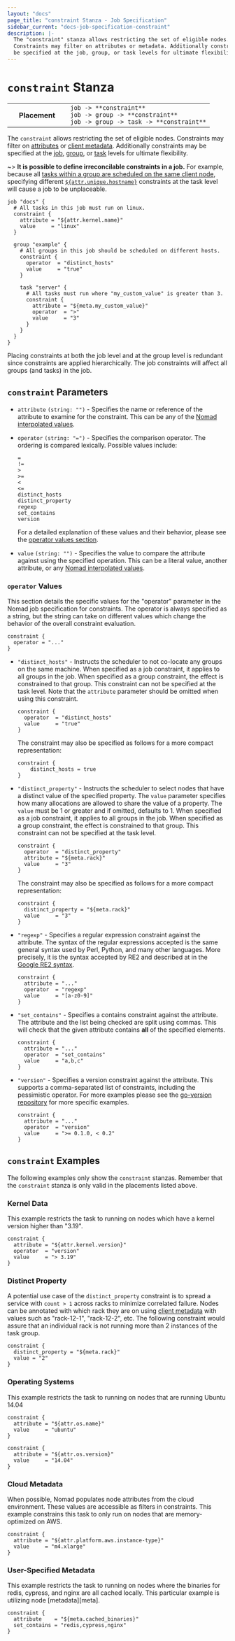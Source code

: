 ```yaml
---
layout: "docs"
page_title: "constraint Stanza - Job Specification"
sidebar_current: "docs-job-specification-constraint"
description: |-
  The "constraint" stanza allows restricting the set of eligible nodes.
  Constraints may filter on attributes or metadata. Additionally constraints may
  be specified at the job, group, or task levels for ultimate flexibility.
---
```


# `constraint` Stanza

<table class="table table-bordered table-striped">
  <tr>
    <th width="120">Placement</th>
    <td>
      <code>job -> **constraint**</code>
      <br>
      <code>job -> group -> **constraint**</code>
      <br>
      <code>job -> group -> task -> **constraint**</code>
    </td>
  </tr>
</table>

The `constraint` allows restricting the set of eligible nodes. Constraints may
filter on [attributes][interpolation] or [client metadata][client-meta].
Additionally constraints may be specified at the [job][job], [group][group], or
[task][task] levels for ultimate flexibility.

~> **It is possible to define irreconcilable constraints in a job.**
For example, because all [tasks within a group are scheduled on the same client node][group],
specifying different [`${attr.unique.hostname}`][node-variables] constraints at
the task level will cause a job to be unplaceable.

```hcl
job "docs" {
  # All tasks in this job must run on linux.
  constraint {
    attribute = "${attr.kernel.name}"
    value     = "linux"
  }

  group "example" {
    # All groups in this job should be scheduled on different hosts.
    constraint {
      operator  = "distinct_hosts"
      value     = "true"
    }

    task "server" {
      # All tasks must run where "my_custom_value" is greater than 3.
      constraint {
        attribute = "${meta.my_custom_value}"
        operator  = ">"
        value     = "3"
      }
    }
  }
}
```

Placing constraints at both the job level and at the group level is redundant
since constraints are applied hierarchically. The job constraints will affect
all groups (and tasks) in the job.

## `constraint` Parameters

- `attribute` `(string: "")` - Specifies the name or reference of the attribute
  to examine for the constraint. This can be any of the [Nomad interpolated
  values](/docs/runtime/interpolation.html#interpreted_node_vars).

- `operator` `(string: "=")` - Specifies the comparison operator. The ordering is
  compared lexically. Possible values include:

    ```text
    =
    !=
    >
    >=
    <
    <=
    distinct_hosts
    distinct_property
    regexp
    set_contains
    version
    ```

    For a detailed explanation of these values and their behavior, please see
    the [operator values section](#operator-values).

- `value` `(string: "")` - Specifies the value to compare the attribute against
  using the specified operation. This can be a literal value, another attribute,
  or any [Nomad interpolated
  values](/docs/runtime/interpolation.html#interpreted_node_vars).

### `operator` Values

This section details the specific values for the "operator" parameter in the
Nomad job specification for constraints. The operator is always specified as a
string, but the string can take on different values which change the behavior of
the overall constraint evaluation.

```hcl
constraint {
  operator = "..."
}
```

- `"distinct_hosts"` - Instructs the scheduler to not co-locate any groups on
  the same machine. When specified as a job constraint, it applies to all groups
  in the job. When specified as a group constraint, the effect is constrained to
  that group. This constraint can not be specified at the task level. Note that
  the `attribute` parameter should be omitted when using this constraint.

    ```hcl
    constraint {
      operator  = "distinct_hosts"
      value     = "true"
    }
    ```

    The constraint may also be specified as follows for a more compact
    representation:

    ```hcl
    constraint {
        distinct_hosts = true
    }
    ```

- `"distinct_property"` - Instructs the scheduler to select nodes that have a
  distinct value of the specified property. The `value` parameter specifies how
  many allocations are allowed to share the value of a property. The `value`
  must be 1 or greater and if omitted, defaults to 1.  When specified as a job
  constraint, it applies to all groups in the job. When specified as a group
  constraint, the effect is constrained to that group. This constraint can not
  be specified at the task level. 

    ```hcl
    constraint {
      operator  = "distinct_property"
      attribute = "${meta.rack}"
      value     = "3"
    }
    ```

    The constraint may also be specified as follows for a more compact
    representation:

    ```hcl
    constraint {
      distinct_property = "${meta.rack}"
      value     = "3"
    }
    ```

- `"regexp"` - Specifies a regular expression constraint against the attribute.
  The syntax of the regular expressions accepted is the same general syntax used
  by Perl, Python, and many other languages. More precisely, it is the syntax
  accepted by RE2 and described at in the [Google RE2
  syntax](https://golang.org/s/re2syntax).

    ```hcl
    constraint {
      attribute = "..."
      operator  = "regexp"
      value     = "[a-z0-9]"
    }
    ```

- `"set_contains"` - Specifies a contains constraint against the attribute. The
  attribute and the list being checked are split using commas. This will check
  that the given attribute contains **all** of the specified elements.

    ```hcl
    constraint {
      attribute = "..."
      operator  = "set_contains"
      value     = "a,b,c"
    }
    ```

- `"version"` - Specifies a version constraint against the attribute. This
  supports a comma-separated list of constraints, including the pessimistic
  operator. For more examples please see the [go-version
  repository](https://github.com/hashicorp/go-version) for more specific
  examples.

    ```hcl
    constraint {
      attribute = "..."
      operator  = "version"
      value     = ">= 0.1.0, < 0.2"
    }
    ```

## `constraint` Examples

The following examples only show the `constraint` stanzas. Remember that the
`constraint` stanza is only valid in the placements listed above.

### Kernel Data

This example restricts the task to running on nodes which have a kernel version
higher than "3.19".

```hcl
constraint {
  attribute = "${attr.kernel.version}"
  operator  = "version"
  value     = "> 3.19"
}
```

### Distinct Property

A potential use case of the `distinct_property` constraint is to spread a
service with `count > 1` across racks to minimize correlated failure. Nodes can
be annotated with which rack they are on using [client
metadata][client-meta] with values such as "rack-12-1", "rack-12-2", etc.
The following constraint would assure that an individual rack is not running
more than 2 instances of the task group.

```hcl
constraint {
  distinct_property = "${meta.rack}"
  value = "2"
}
```

### Operating Systems

This example restricts the task to running on nodes that are running Ubuntu
14.04

```hcl
constraint {
  attribute = "${attr.os.name}"
  value     = "ubuntu"
}

constraint {
  attribute = "${attr.os.version}"
  value     = "14.04"
}
```

### Cloud Metadata

When possible, Nomad populates node attributes from the cloud environment. These
values are accessible as filters in constraints. This example constrains this
task to only run on nodes that are memory-optimized on AWS.

```hcl
constraint {
  attribute = "${attr.platform.aws.instance-type}"
  value     = "m4.xlarge"
}
```

### User-Specified Metadata

This example restricts the task to running on nodes where the binaries for
redis, cypress, and nginx are all cached locally. This particular example is
utilizing node [metadata][meta].

```hcl
constraint {
  attribute    = "${meta.cached_binaries}"
  set_contains = "redis,cypress,nginx"
}
```

[job]: /docs/job-specification/job.html "Nomad job Job Specification"
[group]: /docs/job-specification/group.html "Nomad group Job Specification"
[client-meta]: /docs/configuration/client.html#meta "Nomad meta Job Specification"
[task]: /docs/job-specification/task.html "Nomad task Job Specification"
[interpolation]: /docs/runtime/interpolation.html "Nomad interpolation"
[node-variables]: /docs/runtime/interpolation.html#node-variables- "Nomad interpolation-Node variables"
